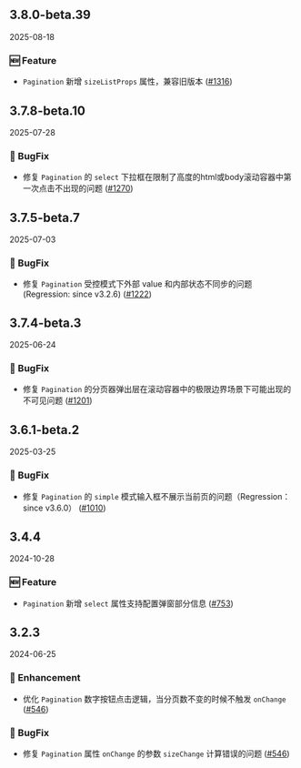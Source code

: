 ## 3.8.0-beta.39
2025-08-18

### 🆕 Feature
- `Pagination` 新增 `sizeListProps` 属性，兼容旧版本 ([#1316](https://github.com/sheinsight/shineout-next/pull/1316))


## 3.7.8-beta.10
2025-07-28

### 🐞 BugFix
- 修复 `Pagination` 的 `select` 下拉框在限制了高度的html或body滚动容器中第一次点击不出现的问题 ([#1270](https://github.com/sheinsight/shineout-next/pull/1270))


## 3.7.5-beta.7
2025-07-03

### 🐞 BugFix
- 修复 `Pagination` 受控模式下外部 value 和内部状态不同步的问题 (Regression: since v3.2.6) ([#1222](https://github.com/sheinsight/shineout-next/pull/1222))


## 3.7.4-beta.3
2025-06-24

### 🐞 BugFix
- 修复 `Pagination` 的分页器弹出层在滚动容器中的极限边界场景下可能出现的不可见问题 ([#1201](https://github.com/sheinsight/shineout-next/pull/1201))


## 3.6.1-beta.2
2025-03-25

### 🐞 BugFix
- 修复 `Pagination` 的 `simple` 模式输入框不展示当前页的问题（Regression： since v3.6.0） ([#1010](https://github.com/sheinsight/shineout-next/pull/1010))


## 3.4.4
2024-10-28

### 🆕 Feature
- `Pagination` 新增 `select` 属性支持配置弹窗部分信息 ([#753](https://github.com/sheinsight/shineout-next/pull/753))


## 3.2.3
2024-06-25

### 💎 Enhancement

- 优化 `Pagination` 数字按钮点击逻辑，当分页数不变的时候不触发 `onChange` ([#546](https://github.com/sheinsight/shineout-next/pull/546))


### 🐞 BugFix

- 修复 `Pagination` 属性 `onChange` 的参数 `sizeChange` 计算错误的问题  ([#546](https://github.com/sheinsight/shineout-next/pull/546))







